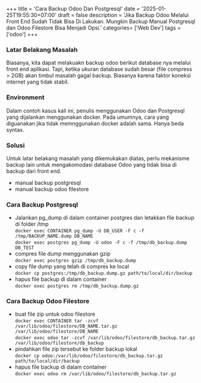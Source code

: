 +++
title = 'Cara Backup Odoo Dan Postgresql'
date = '2025-01-25T19:55:30+07:00'
draft = false
description = 'Jika Backup Odoo Melalui Front End Sudah Tidak Bisa Di Lakukan. Mungkin Backup Manual Postgresql dan Odoo Filestore Bisa Menjadi Opsi.'
categories= ['Web Dev']
tags = ['odoo']
+++

### Latar Belakang Masalah
Biasanya, kita dapat melakuakn backup odoo berikut database nya melalui front end aplikasi. Tapi, ketika
ukuran database sudah besar (file compress > 2GB) akan timbul masalah gagal backup. Biasanya karena faktor koneksi
internet yang tidak stabil. 

### Environment
Dalam contoh kasus kali ini, penulis menggunakan Odoo dan Postgresql yang dijalankan menggunakan docker. Pada umumnya, cara yang diguanakan jika
tidak memnggunakan docker adalah sama. Hanya beda syntax.

### Solusi
Untuk latar belakang masalah yang dikemukakan diatas, perlu mekanisme backup lain untuk mengakomodasi database Odoo yang tidak bisa
di backup dari front end.
- manual backup postgresql
- manual backup odoo filestore

### Cara Backup Postgresql
- Jalankan pg_dump di dalam container postgres dan letakkan file backup di folder /tmp \
`docker exec CONTAINER pg_dump -U DB_USER -F c -f /tmp/BACKUP_NAME.dump DB_NAME` \
`docker exec postgres pg_dump -U odoo -F c -f /tmp/db_backup.dump DB_TEST`
- compres file dump menggunakan gzip \
`docker exec postgres gzip /tmp/db_backup.dump`
- copy file dump yang telah di compres ke local \
`docker cp postgres:/tmp/db_backup.dump.gz path/to/local/dir/backup`
- hapus file backup di dalam container \
`docker exec postgres rm /tmp/db_backup.dump.gz`

### Cara Backup Odoo Filestore
- buat file zip untuk odoo filestore \
`docker exec CONTAINER tar -zcvf /var/lib/odoo/filestore/DB_NAME.tar.gz /var/lib/odoo/filestore/DB_NAME` \
`docker exec odoo tar -zcvf /var/lib/odoo/filestore/db_backup.tar.gz /var/lib/odoo/filestore/db_backup`
- pindahkan file zip tersebut ke folder backup lokal \
`docker cp odoo:/var/lib/odoo/filestore/db_backup.tar.gz path/to/local/dir/backup`
- hapus file backup di dalam container \
`docker exec odoo rm /var/lib/odoo/filestore/db_backup.tar.gz`